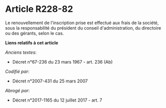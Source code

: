 # Article R228-82

Le renouvellement de l'inscription prise est effectué aux frais de la société, sous la responsabilité du président du conseil
d'administration, du directoire ou des gérants, selon le cas.

**Liens relatifs à cet article**

_Anciens textes_:

  - Décret n°67-236 du 23 mars 1967 - art. 236 (Ab)

_Codifié par_:

  - Décret n°2007-431 du 25 mars 2007

_Abrogé par_:

  - Décret n°2017-1165 du 12 juillet 2017 - art. 7
